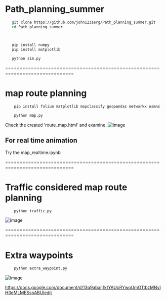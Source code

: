 # Path_planning_summer



 ```bash
    git clone https://github.com/john123zerg/Path_planning_summer.git
    cd Path_planning_summer
    
   
 ```
 ```bash
    pip install numpy
    pip install matplotlib
 ```
 ```bash
    python sim.py
 ```


==============================================================================





# map route planning





```bash
    pip install folium matplotlib mapclassify geopandas networkx osmnx
```
```bash
    python map.py
```

Check the created 'route_map.html' and examine.
![image](https://github.com/john123zerg/Path_planning_summer/assets/63462803/65b02ed2-a1d5-4e64-814b-2eb9479c2503)


## For real time animation

Try the map_realtime.ipynb


==============================================================================



# Traffic considered map route planning


```bash
    python traffic.py
```

![image](https://github.com/john123zerg/Path_planning_summer/assets/63462803/628e6828-8c76-42aa-8008-413c9ebf7b07)



==============================================================================



# Extra waypoints

```bash
    python extra_waypoint.py
```


![image](https://github.com/john123zerg/Path_planning_summer/assets/63462803/e91bb32a-39f4-4062-a936-a7df26b388b3)



https://docs.google.com/document/d/13q9abajl1ktYAUoRYwoUmOTtbzMNvIH3eMLMESsoABU/edit
